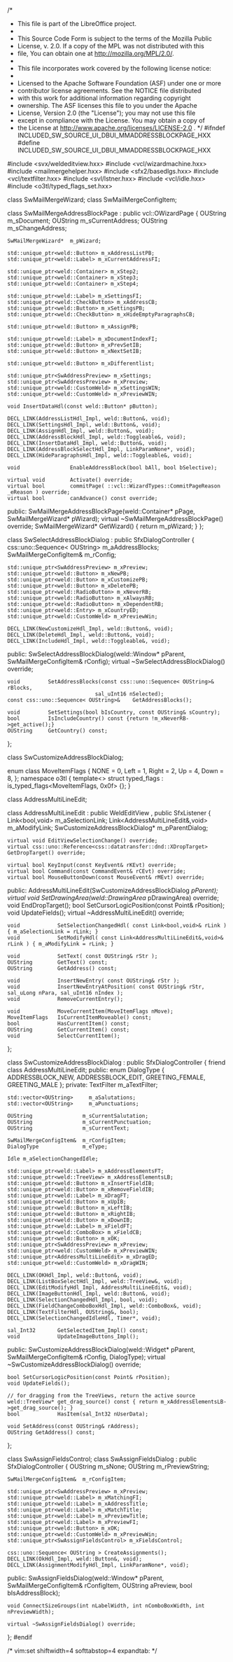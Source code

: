 
/*
 * This file is part of the LibreOffice project.
 *
 * This Source Code Form is subject to the terms of the Mozilla Public
 * License, v. 2.0. If a copy of the MPL was not distributed with this
 * file, You can obtain one at http://mozilla.org/MPL/2.0/.
 *
 * This file incorporates work covered by the following license notice:
 *
 *   Licensed to the Apache Software Foundation (ASF) under one or more
 *   contributor license agreements. See the NOTICE file distributed
 *   with this work for additional information regarding copyright
 *   ownership. The ASF licenses this file to you under the Apache
 *   License, Version 2.0 (the "License"); you may not use this file
 *   except in compliance with the License. You may obtain a copy of
 *   the License at http://www.apache.org/licenses/LICENSE-2.0 .
 */
#ifndef INCLUDED_SW_SOURCE_UI_DBUI_MMADDRESSBLOCKPAGE_HXX
#define INCLUDED_SW_SOURCE_UI_DBUI_MMADDRESSBLOCKPAGE_HXX

#include <svx/weldeditview.hxx>
#include <vcl/wizardmachine.hxx>
#include <mailmergehelper.hxx>
#include <sfx2/basedlgs.hxx>
#include <vcl/textfilter.hxx>
#include <svl/lstner.hxx>
#include <vcl/idle.hxx>
#include <o3tl/typed_flags_set.hxx>

class SwMailMergeWizard;
class SwMailMergeConfigItem;

class SwMailMergeAddressBlockPage : public vcl::OWizardPage
{
    OUString            m_sDocument;
    OUString            m_sCurrentAddress;
    OUString            m_sChangeAddress;

    SwMailMergeWizard*  m_pWizard;

    std::unique_ptr<weld::Button> m_xAddressListPB;
    std::unique_ptr<weld::Label> m_xCurrentAddressFI;

    std::unique_ptr<weld::Container> m_xStep2;
    std::unique_ptr<weld::Container> m_xStep3;
    std::unique_ptr<weld::Container> m_xStep4;

    std::unique_ptr<weld::Label> m_xSettingsFI;
    std::unique_ptr<weld::CheckButton> m_xAddressCB;
    std::unique_ptr<weld::Button> m_xSettingsPB;
    std::unique_ptr<weld::CheckButton> m_xHideEmptyParagraphsCB;

    std::unique_ptr<weld::Button> m_xAssignPB;

    std::unique_ptr<weld::Label> m_xDocumentIndexFI;
    std::unique_ptr<weld::Button> m_xPrevSetIB;
    std::unique_ptr<weld::Button> m_xNextSetIB;

    std::unique_ptr<weld::Button> m_xDifferentlist;

    std::unique_ptr<SwAddressPreview> m_xSettings;
    std::unique_ptr<SwAddressPreview> m_xPreview;
    std::unique_ptr<weld::CustomWeld> m_xSettingsWIN;
    std::unique_ptr<weld::CustomWeld> m_xPreviewWIN;

    void InsertDataHdl(const weld::Button* pButton);

    DECL_LINK(AddressListHdl_Impl, weld::Button&, void);
    DECL_LINK(SettingsHdl_Impl, weld::Button&, void);
    DECL_LINK(AssignHdl_Impl, weld::Button&, void);
    DECL_LINK(AddressBlockHdl_Impl, weld::Toggleable&, void);
    DECL_LINK(InsertDataHdl_Impl, weld::Button&, void);
    DECL_LINK(AddressBlockSelectHdl_Impl, LinkParamNone*, void);
    DECL_LINK(HideParagraphsHdl_Impl, weld::Toggleable&, void);

    void                EnableAddressBlock(bool bAll, bool bSelective);

    virtual void        Activate() override;
    virtual bool        commitPage( ::vcl::WizardTypes::CommitPageReason _eReason ) override;
    virtual bool        canAdvance() const override;

public:
    SwMailMergeAddressBlockPage(weld::Container* pPage, SwMailMergeWizard* pWizard);
    virtual ~SwMailMergeAddressBlockPage() override;
    SwMailMergeWizard* GetWizard() { return m_pWizard; }
};

class SwSelectAddressBlockDialog : public SfxDialogController
{
    css::uno::Sequence< OUString>    m_aAddressBlocks;
    SwMailMergeConfigItem& m_rConfig;

    std::unique_ptr<SwAddressPreview> m_xPreview;
    std::unique_ptr<weld::Button> m_xNewPB;
    std::unique_ptr<weld::Button> m_xCustomizePB;
    std::unique_ptr<weld::Button> m_xDeletePB;
    std::unique_ptr<weld::RadioButton> m_xNeverRB;
    std::unique_ptr<weld::RadioButton> m_xAlwaysRB;
    std::unique_ptr<weld::RadioButton> m_xDependentRB;
    std::unique_ptr<weld::Entry> m_xCountryED;
    std::unique_ptr<weld::CustomWeld> m_xPreviewWin;

    DECL_LINK(NewCustomizeHdl_Impl, weld::Button&, void);
    DECL_LINK(DeleteHdl_Impl, weld::Button&, void);
    DECL_LINK(IncludeHdl_Impl, weld::Toggleable&, void);

public:
    SwSelectAddressBlockDialog(weld::Window* pParent, SwMailMergeConfigItem& rConfig);
    virtual ~SwSelectAddressBlockDialog() override;

    void         SetAddressBlocks(const css::uno::Sequence< OUString>& rBlocks,
                                sal_uInt16 nSelected);
    const css::uno::Sequence< OUString>&    GetAddressBlocks();

    void         SetSettings(bool bIsCountry, const OUString& sCountry);
    bool         IsIncludeCountry() const {return !m_xNeverRB->get_active();}
    OUString     GetCountry() const;
};

class SwCustomizeAddressBlockDialog;

enum class MoveItemFlags {
    NONE           = 0,
    Left           = 1,
    Right          = 2,
    Up             = 4,
    Down           = 8,
};
namespace o3tl {
    template<> struct typed_flags<MoveItemFlags> : is_typed_flags<MoveItemFlags, 0x0f> {};
}

class AddressMultiLineEdit;

class AddressMultiLineEdit : public WeldEditView
                           , public SfxListener
{
    Link<bool,void> m_aSelectionLink;
    Link<AddressMultiLineEdit&,void> m_aModifyLink;
    SwCustomizeAddressBlockDialog*  m_pParentDialog;

    virtual void EditViewSelectionChange() override;
    virtual css::uno::Reference<css::datatransfer::dnd::XDropTarget> GetDropTarget() override;

    virtual bool KeyInput(const KeyEvent& rKEvt) override;
    virtual bool Command(const CommandEvent& rCEvt) override;
    virtual bool MouseButtonDown(const MouseEvent& rMEvt) override;

public:
    AddressMultiLineEdit(SwCustomizeAddressBlockDialog *pParent);
    virtual void SetDrawingArea(weld::DrawingArea* pDrawingArea) override;
    void EndDropTarget();
    bool SetCursorLogicPosition(const Point& rPosition);
    void UpdateFields();
    virtual ~AddressMultiLineEdit() override;

    void            SetSelectionChangedHdl( const Link<bool,void>& rLink ) { m_aSelectionLink = rLink; }
    void            SetModifyHdl( const Link<AddressMultiLineEdit&,void>& rLink ) { m_aModifyLink = rLink; }

    void            SetText( const OUString& rStr );
    OUString        GetText() const;
    OUString        GetAddress() const;

    void            InsertNewEntry( const OUString& rStr );
    void            InsertNewEntryAtPosition( const OUString& rStr, sal_uLong nPara, sal_uInt16 nIndex );
    void            RemoveCurrentEntry();

    void            MoveCurrentItem(MoveItemFlags nMove);
    MoveItemFlags   IsCurrentItemMoveable() const;
    bool            HasCurrentItem() const;
    OUString        GetCurrentItem() const;
    void            SelectCurrentItem();
};

class SwCustomizeAddressBlockDialog : public SfxDialogController
{
    friend class AddressMultiLineEdit;
public:
    enum DialogType
    {
        ADDRESSBLOCK_NEW,
        ADDRESSBLOCK_EDIT,
        GREETING_FEMALE,
        GREETING_MALE
    };
private:
    TextFilter              m_aTextFilter;

    std::vector<OUString>     m_aSalutations;
    std::vector<OUString>     m_aPunctuations;

    OUString                m_sCurrentSalutation;
    OUString                m_sCurrentPunctuation;
    OUString                m_sCurrentText;

    SwMailMergeConfigItem&  m_rConfigItem;
    DialogType              m_eType;

    Idle m_aSelectionChangedIdle;

    std::unique_ptr<weld::Label> m_xAddressElementsFT;
    std::unique_ptr<weld::TreeView> m_xAddressElementsLB;
    std::unique_ptr<weld::Button> m_xInsertFieldIB;
    std::unique_ptr<weld::Button> m_xRemoveFieldIB;
    std::unique_ptr<weld::Label> m_xDragFT;
    std::unique_ptr<weld::Button> m_xUpIB;
    std::unique_ptr<weld::Button> m_xLeftIB;
    std::unique_ptr<weld::Button> m_xRightIB;
    std::unique_ptr<weld::Button> m_xDownIB;
    std::unique_ptr<weld::Label> m_xFieldFT;
    std::unique_ptr<weld::ComboBox> m_xFieldCB;
    std::unique_ptr<weld::Button> m_xOK;
    std::unique_ptr<SwAddressPreview> m_xPreview;
    std::unique_ptr<weld::CustomWeld> m_xPreviewWIN;
    std::unique_ptr<AddressMultiLineEdit> m_xDragED;
    std::unique_ptr<weld::CustomWeld> m_xDragWIN;

    DECL_LINK(OKHdl_Impl, weld::Button&, void);
    DECL_LINK(ListBoxSelectHdl_Impl, weld::TreeView&, void);
    DECL_LINK(EditModifyHdl_Impl, AddressMultiLineEdit&, void);
    DECL_LINK(ImageButtonHdl_Impl, weld::Button&, void);
    DECL_LINK(SelectionChangedHdl_Impl, bool, void);
    DECL_LINK(FieldChangeComboBoxHdl_Impl, weld::ComboBox&, void);
    DECL_LINK(TextFilterHdl, OUString&, bool);
    DECL_LINK(SelectionChangedIdleHdl, Timer*, void);

    sal_Int32       GetSelectedItem_Impl() const;
    void            UpdateImageButtons_Impl();

public:
    SwCustomizeAddressBlockDialog(weld::Widget* pParent, SwMailMergeConfigItem& rConfig, DialogType);
    virtual ~SwCustomizeAddressBlockDialog() override;

    bool SetCursorLogicPosition(const Point& rPosition);
    void UpdateFields();

    // for dragging from the TreeViews, return the active source
    weld::TreeView* get_drag_source() const { return m_xAddressElementsLB->get_drag_source(); }
    bool            HasItem(sal_Int32 nUserData);

    void SetAddress(const OUString& rAddress);
    OUString GetAddress() const;
};

class SwAssignFieldsControl;
class SwAssignFieldsDialog : public SfxDialogController
{
    OUString                m_sNone;
    OUString                m_rPreviewString;

    SwMailMergeConfigItem&  m_rConfigItem;

    std::unique_ptr<SwAddressPreview> m_xPreview;
    std::unique_ptr<weld::Label> m_xMatchingFI;
    std::unique_ptr<weld::Label> m_xAddressTitle;
    std::unique_ptr<weld::Label> m_xMatchTitle;
    std::unique_ptr<weld::Label> m_xPreviewTitle;
    std::unique_ptr<weld::Label> m_xPreviewFI;
    std::unique_ptr<weld::Button> m_xOK;
    std::unique_ptr<weld::CustomWeld> m_xPreviewWin;
    std::unique_ptr<SwAssignFieldsControl> m_xFieldsControl;

    css::uno::Sequence< OUString > CreateAssignments();
    DECL_LINK(OkHdl_Impl, weld::Button&, void);
    DECL_LINK(AssignmentModifyHdl_Impl, LinkParamNone*, void);

public:
    SwAssignFieldsDialog(weld::Window* pParent,
                SwMailMergeConfigItem& rConfigItem,
                OUString aPreview,
                bool bIsAddressBlock);

    void ConnectSizeGroups(int nLabelWidth, int nComboBoxWidth, int nPreviewWidth);

    virtual ~SwAssignFieldsDialog() override;
};
#endif

/* vim:set shiftwidth=4 softtabstop=4 expandtab: */
